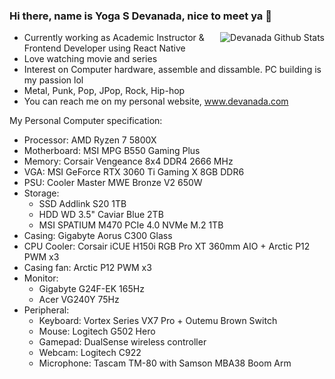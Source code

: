 ### Hi there, name is Yoga S Devanada, nice to meet ya 👋

<img align="right" src="https://github-readme-stats.vercel.app/api?username=devanada&title_color=ffffff&text_color=777&show_icons=true&icon_color=ffffff&hide_border=true&theme=dark" alt="Devanada Github Stats">

- Currently working as Academic Instructor & Frontend Developer using React Native
- Love watching movie and series
- Interest on Computer hardware, assemble and dissamble. PC building is my passion lol
- Metal, Punk, Pop, JPop, Rock, Hip-hop
- You can reach me on my personal website, www.devanada.com

My Personal Computer specification:
- Processor: AMD Ryzen 7 5800X
- Motherboard: MSI MPG B550 Gaming Plus
- Memory: Corsair Vengeance 8x4 DDR4 2666 MHz
- VGA: MSI GeForce RTX 3060 Ti Gaming X 8GB DDR6 
- PSU: Cooler Master MWE Bronze V2 650W
- Storage:  
  - SSD Addlink S20 1TB
  - HDD WD 3.5" Caviar Blue 2TB
  - MSI SPATIUM M470 PCIe 4.0 NVMe M.2 1TB
- Casing: Gigabyte Aorus C300 Glass
- CPU Cooler: Corsair iCUE H150i RGB Pro XT 360mm AIO + Arctic P12 PWM x3
- Casing fan: Arctic P12 PWM x3
- Monitor: 
  - Gigabyte G24F-EK 165Hz
  - Acer VG240Y 75Hz
- Peripheral:
  - Keyboard: Vortex Series VX7 Pro + Outemu Brown Switch
  - Mouse: Logitech G502 Hero
  - Gamepad: DualSense wireless controller
  - Webcam: Logitech C922
  - Microphone: Tascam TM-80 with Samson MBA38 Boom Arm
